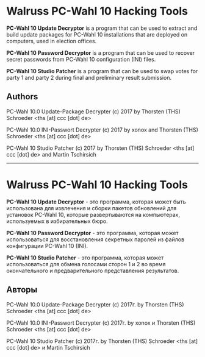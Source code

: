 # Walruss PC-Wahl 10 Hacking Tools

**PC-Wahl 10 Update Decryptor** is a program that can be used to extract and build update packages for PC-Wahl 10 installations that are deployed on computers, used in election offices.

**PC-Wahl 10 Password Decryptor** is a program that can be used to recover secret passwords from PC-Wahl 10 configuration (INI) files.

**PC-Wahl 10 Studio Patcher** is a program that can be used to swap votes for party 1 and party 2 during final and preliminary result submission.


## Authors

PC-Wahl 10.0 Update-Package Decrypter (c) 2017 
by Thorsten (THS) Schroeder <ths [at] ccc [dot] de>

PC-Wahl 10.0 INI-Passwort Decrypter (c) 2017 
by xonox and Thorsten (THS) Schroeder <ths [at] ccc [dot] de>

PC-Wahl 10 Studio Patcher (c) 2017
by Thorsten (THS) Schroeder <ths [at] ccc [dot] de> and Martin Tschirsich


------------


# Walruss PC-Wahl 10 Hacking Tools

**PC-Wahl 10 Update Decryptor** - это программа, которая может быть использована для извлечения и сборки пакетов обновлений для установок PC-Wahl 10, которые развертываются на компьютерах, используемых в избирательных бюро.

**PC-Wahl 10 Password Decryptor** - это программа, которая может использоваться для восстановления секретных паролей из файлов конфигурации PC-Wahl 10 (INI).

**PC-Wahl 10 Studio Patcher** - это программа, которая может использоваться для обмена голосами сторон 1 и 2 во время окончательного и предварительного представления результатов.

## Авторы

PC-Wahl 10.0 Update-Package Decrypter (c) 2017г. by Thorsten (THS) Schroeder <ths [at] ccc [dot] de>

PC-Wahl 10.0 INI-Passwort Decrypter (c) 2017г. by xonox и Thorsten (THS) Schroeder <ths [at] ccc [dot] de>

PC-Wahl 10 Studio Patcher (c) 2017г. by Thorsten (THS) Schroeder <ths [at] ccc [dot] de> и Martin Tschirsich
